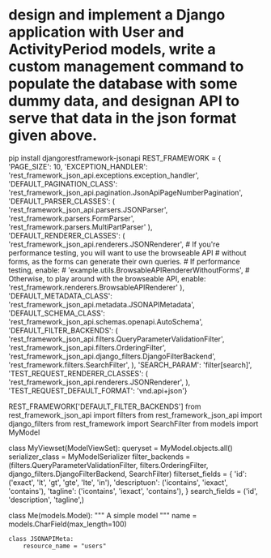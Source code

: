 # design and implement a Django application with User and ActivityPeriod models, write a custom management command to populate the database with some dummy data, and designan API to serve that data in the json format given above.

pip install djangorestframework-jsonapi
REST_FRAMEWORK = {
    'PAGE_SIZE': 10,
    'EXCEPTION_HANDLER': 'rest_framework_json_api.exceptions.exception_handler',
    'DEFAULT_PAGINATION_CLASS':
        'rest_framework_json_api.pagination.JsonApiPageNumberPagination',
    'DEFAULT_PARSER_CLASSES': (
        'rest_framework_json_api.parsers.JSONParser',
        'rest_framework.parsers.FormParser',
        'rest_framework.parsers.MultiPartParser'
    ),
    'DEFAULT_RENDERER_CLASSES': (
        'rest_framework_json_api.renderers.JSONRenderer',
        # If you're performance testing, you will want to use the browseable API
        # without forms, as the forms can generate their own queries.
        # If performance testing, enable:
        # 'example.utils.BrowsableAPIRendererWithoutForms',
        # Otherwise, to play around with the browseable API, enable:
        'rest_framework.renderers.BrowsableAPIRenderer'
    ),
    'DEFAULT_METADATA_CLASS': 'rest_framework_json_api.metadata.JSONAPIMetadata',
    'DEFAULT_SCHEMA_CLASS': 'rest_framework_json_api.schemas.openapi.AutoSchema',
    'DEFAULT_FILTER_BACKENDS': (
        'rest_framework_json_api.filters.QueryParameterValidationFilter',
        'rest_framework_json_api.filters.OrderingFilter',
        'rest_framework_json_api.django_filters.DjangoFilterBackend',
        'rest_framework.filters.SearchFilter',
    ),
    'SEARCH_PARAM': 'filter[search]',
    'TEST_REQUEST_RENDERER_CLASSES': (
        'rest_framework_json_api.renderers.JSONRenderer',
    ),
    'TEST_REQUEST_DEFAULT_FORMAT': 'vnd.api+json'}


REST_FRAMEWORK['DEFAULT_FILTER_BACKENDS']
from rest_framework_json_api import filters
from rest_framework_json_api import django_filters
from rest_framework import SearchFilter
from models import MyModel

class MyViewset(ModelViewSet):
   queryset = MyModel.objects.all()
   serializer_class = MyModelSerializer
   filter_backends = (filters.QueryParameterValidationFilter, filters.OrderingFilter,
                      django_filters.DjangoFilterBackend, SearchFilter)
   filterset_fields = {
       'id': ('exact', 'lt', 'gt', 'gte', 'lte', 'in'),
       'descriptuon': ('icontains', 'iexact', 'contains'),
       'tagline': ('icontains', 'iexact', 'contains'),
   }
   search_fields = ('id', 'description', 'tagline',)

class Me(models.Model):
    """
    A simple model
    """
    name = models.CharField(max_length=100)

    class JSONAPIMeta:
        resource_name = "users"
